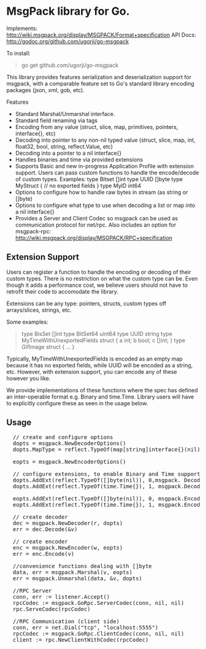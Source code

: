 MsgPack library for Go.
=======================

Implements: http://wiki.msgpack.org/display/MSGPACK/Format+specification
API Docs:   http://godoc.org/github.com/ugorji/go-msgpack

To install:
>  go get github.com/ugorji/go-msgpack

This library provides features serialization and deserialization support for msgpack,
with a comparable feature set to Go's standard library encoding packages (json, xml, gob, etc). 

Features

  - Standard Marshal/Unmarshal interface.
  - Standard field renaming via tags
  - Encoding from any value 
    (struct, slice, map, primitives, pointers, interface{}, etc)
  - Decoding into pointer to any non-nil typed value 
    (struct, slice, map, int, float32, bool, string, reflect.Value, etc)
  - Decoding into a pointer to a nil interface{} 
  - Handles binaries and time via provided extensions 
  - Supports Basic and new in-progress Application Profile with extension support.
    Users can pass custom functions to handle the encode/decode of custom types.
      Examples:
        type Bitset []int
        type UUID []byte
        type MyStruct { // no exported fields }
        type MyID int64
  - Options to configure how to handle raw bytes in stream 
    (as string or []byte)
  - Options to configure what type to use when decoding a list or map 
    into a nil interface{}
  - Provides a Server and Client Codec so msgpack can be used as 
    communication protocol for net/rpc.
    Also includes an option for msgpack-rpc: 
    http://wiki.msgpack.org/display/MSGPACK/RPC+specification

Extension Support
-----------------

Users can register a function to handle the encoding or decoding of
their custom types. There is no restriction on what the custom type can
be. Even though it adds a performance cost, we believe users should not
have to retrofit their code to accomodate the library.

Extensions can be any type: pointers, structs, custom types off
arrays/slices, strings, etc.

Some examples:
> type BisSet   []int
  type BitSet64 uint64
  type UUID     string
  type MyTimeWithUnexportedFields struct { a int; b bool; c []int; }
  type GifImage struct { ... }

Typically, MyTimeWithUnexportedFields is encoded as an empty map because
it has no exported fields, while UUID will be encoded as a string,
etc. However, with extension support, you can encode any of these
however you like.

We provide implementations of these functions where the spec has defined
an inter-operable format e.g. Binary and time.Time. Library users will
have to explicitly configure these as seen in the usage below.

Usage
-----
<pre>
  // create and configure options
  dopts = msgpack.NewDecoderOptions()
  dopts.MapType = reflect.TypeOf(map[string]interface{}(nil))

  eopts = msgpack.NewEncoderOptions()
  
  // configure extensions, to enable Binary and Time support for tags 1 and 2
  dopts.AddExt(reflect.TypeOf([]byte(nil)), 0,msgpack. DecodeBinaryExt)
  dopts.AddExt(reflect.TypeOf(time.Time{}), 1, msgpack.DecodeTimeExt)

  eopts.AddExt(reflect.TypeOf([]byte(nil)), 0, msgpack.EncodeBinaryExt)
  eopts.AddExt(reflect.TypeOf(time.Time{}), 1, msgpack.EncodeTimeExt)
  
  // create decoder
  dec = msgpack.NewDecoder(r, dopts)
  err = dec.Decode(&v) 
  
  // create encoder
  enc = msgpack.NewEncoder(w, eopts)
  err = enc.Encode(v) 
  
  //convenience functions dealing with []byte
  data, err = msgpack.Marshal(v, eopts) 
  err = msgpack.Unmarshal(data, &v, dopts)
  
  //RPC Server
  conn, err := listener.Accept()
  rpcCodec := msgpack.GoRpc.ServerCodec(conn, nil, nil)
  rpc.ServeCodec(rpcCodec)

  //RPC Communication (client side)
  conn, err = net.Dial("tcp", "localhost:5555")  
  rpcCodec := msgpack.GoRpc.ClientCodec(conn, nil, nil)  
  client := rpc.NewClientWithCodec(rpcCodec)  
 
</pre>
